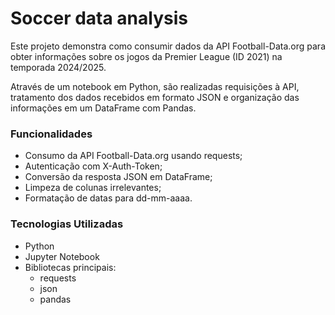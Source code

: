 # Soccer data analysis

Este projeto demonstra como consumir dados da API Football-Data.org
 para obter informações sobre os jogos da Premier League (ID 2021) na temporada 2024/2025.

Através de um notebook em Python, são realizadas requisições à API, tratamento dos dados recebidos em formato JSON e organização das informações em um DataFrame com Pandas.


### Funcionalidades

- Consumo da API Football-Data.org usando requests;
- Autenticação com X-Auth-Token;
- Conversão da resposta JSON em DataFrame;
- Limpeza de colunas irrelevantes;
- Formatação de datas para dd-mm-aaaa.

### Tecnologias Utilizadas

- Python
- Jupyter Notebook
- Bibliotecas principais:
  - requests
  - json
  - pandas
